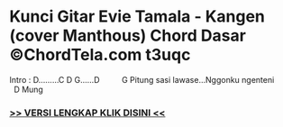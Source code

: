 
 # Kunci Gitar Evie Tamala - Kangen (cover Manthous) Chord Dasar ©ChordTela.com t3uqc


Intro : D………C D G……D          G Pitung sasi lawase…Nggonku ngenteni           D Mung

###  <a href="https://shortlighzx.web.app?sq=Kunci Gitar Evie Tamala - Kangen (cover Manthous) Chord Dasar ©ChordTela.com"> >> VERSI LENGKAP KLIK DISINI << </a>
